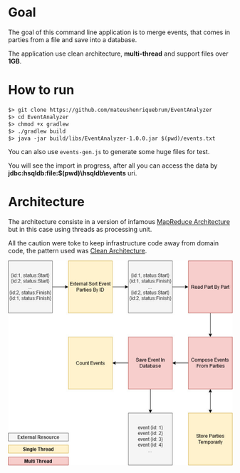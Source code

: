 # Goal

The goal of this command line application is to merge events, that comes in parties from a file and save into a database.

The application use clean architecture, **multi-thread** and support files over **1GB**.

# How to run
```
$> git clone https://github.com/mateushenriquebrum/EventAnalyzer
$> cd EventAnalyzer
$> chmod +x gradlew
$> ./gradlew build
$> java -jar build/libs/EventAnalyzer-1.0.0.jar $(pwd)/events.txt
```

You can also use `events-gen.js` to generate some huge files for test.

You will see the import in progress, after all you can access the data by **jdbc:hsqldb:file:$(pwd)\hsqldb\events** uri.

# Architecture
The architecture consiste in a version of infamous [MapReduce Architecture](https://www.geeksforgeeks.org/mapreduce-architecture/) but in this case using threads as processing unit.

All the caution were toke to keep infrastructure code away from domain code, the pattern used was [Clean Architecture](https://blog.cleancoder.com/uncle-bob/2012/08/13/the-clean-architecture.html).

![Alt text](diagram.jpg?raw=true "Architecture Diagram")
